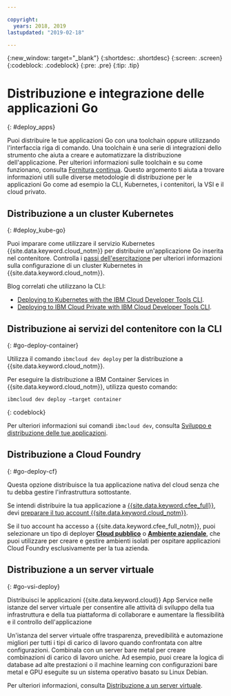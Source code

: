 ```yaml
---

copyright:
  years: 2018, 2019
lastupdated: "2019-02-18"

---
```


{:new_window: target="_blank"}
{:shortdesc: .shortdesc}
{:screen: .screen}
{:codeblock: .codeblock}
{:pre: .pre}
{:tip: .tip}

# Distribuzione e integrazione delle applicazioni Go
{: #deploy_apps}

Puoi distribuire le tue applicazioni Go con una toolchain oppure utilizzando l'interfaccia riga di comando. Una toolchain è una serie di integrazioni dello strumento che aiuta a creare e automatizzare la distribuzione dell'applicazione. Per ulteriori informazioni sulle toolchain e su come funzionano, consulta [Fornitura continua](/docs/services/ContinuousDelivery/index.html#cd_getting_started). Questo argomento ti aiuta a trovare informazioni utili sulle diverse metodologie di distribuzione per le applicazioni Go come ad esempio la CLI, Kubernetes, i contenitori, la VSI e il cloud privato.

## Distribuzione a un cluster Kubernetes
{: #deploy_kube-go}

Puoi imparare come utilizzare il servizio Kubernetes {{site.data.keyword.cloud_notm}} per distribuire un'applicazione Go inserita nel contenitore. Controlla i [passi dell'esercitazione](/docs/containers/cs_cluster.html#cs_cluster) per ulteriori informazioni sulla configurazione di un cluster Kubernetes in {{site.data.keyword.cloud_notm}}.

Blog correlati che utilizzano la CLI:
* [Deploying to Kubernetes with the IBM Cloud Developer Tools CLI](https://www.ibm.com/blogs/bluemix/2017/09/deploying-kubernetes-ibm-cloud-ibm-cloud-developer-tools-cli/).
* [Deploying to IBM Cloud Private with IBM Cloud Developer Tools CLI](https://www.ibm.com/blogs/bluemix/2017/09/deploying-ibm-cloud-private-ibm-cloud-developer-tools-cli/).

## Distribuzione ai servizi del contenitore con la CLI
{: #go-deploy-container}

Utilizza il comando `ibmcloud dev deploy` per la distribuzione a {{site.data.keyword.cloud_notm}}. 

Per eseguire la distribuzione a IBM Container Services in {{site.data.keyword.cloud_notm}}, utilizza questo comando:
```
ibmcloud dev deploy –target container 
```
{: codeblock}

Per ulteriori informazioni sui comandi `ibmcloud dev`, consulta [Sviluppo e distribuzione delle tue applicazioni](/docs/cli/index.html).

## Distribuzione a Cloud Foundry
{: #go-deploy-cf}

Questa opzione distribuisce la tua applicazione nativa del cloud senza che tu debba gestire l'infrastruttura sottostante.

Se intendi distribuire la tua applicazione a [{{site.data.keyword.cfee_full}}](/docs/cloud-foundry/index.html), devi [preparare il tuo account {{site.data.keyword.cloud_notm}}](/docs/cloud-foundry/prepare-account.html).

Se il tuo account ha accesso a {{site.data.keyword.cfee_full_notm}}, puoi selezionare un tipo di deployer **[Cloud pubblico](/docs/cloud-foundry-public/about-cf.html#about-cf)** o **[Ambiente aziendale](/docs/cloud-foundry-public/cfee.html#cfee)**, che puoi utilizzare per creare e gestire ambienti isolati per ospitare applicazioni Cloud Foundry esclusivamente per la tua azienda.

## Distribuzione a un server virtuale
{: #go-vsi-deploy}

Distribuisci le applicazioni {{site.data.keyword.cloud}} App Service nelle istanze del server virtuale per consentire alle attività di sviluppo della tua infrastruttura e della tua piattaforma di collaborare e aumentare la flessibilità e il controllo dell'applicazione

Un'istanza del server virtuale offre trasparenza, prevedibilità e automazione migliori per tutti i tipi di carico di lavoro quando confrontata con altre configurazioni. Combinala con un server bare metal per creare combinazioni di carico di lavoro uniche. Ad esempio, puoi creare la logica di database ad alte prestazioni o il machine learning con configurazioni bare metal e GPU eseguite su un sistema operativo basato su Linux Debian.

Per ulteriori informazioni, consulta [Distribuzione a un server virtuale](/docs/apps/vsi-deploy.html#vsi-deploy).

